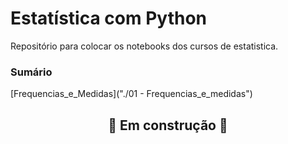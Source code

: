 # Estatística com Python

Repositório para colocar os notebooks dos cursos de estatistica.

### Sumário

[Frequencias_e_Medidas]("./01 - Frequencias_e_medidas")
  

##  <center>  :construction: Em construção :construction:



